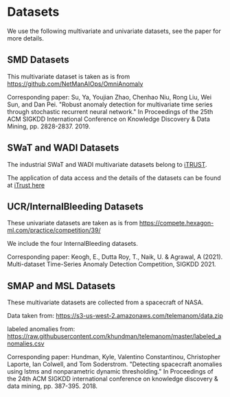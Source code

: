 # Datasets
We use the following multivariate and univariate datasets, see the paper for more details.


## SMD Datasets

This multivariate dataset is taken as is from https://github.com/NetManAIOps/OmniAnomaly

Corresponding paper:
Su, Ya, Youjian Zhao, Chenhao Niu, Rong Liu, Wei Sun, and Dan Pei. "Robust anomaly detection for multivariate time series through stochastic recurrent neural network." In Proceedings of the 25th ACM SIGKDD International Conference on Knowledge Discovery & Data Mining, pp. 2828-2837. 2019.

## SWaT and WADI Datasets

The industrial SWaT and WADI multivariate datasets belong to [iTRUST](https://itrust.sutd.edu.sg/). 

The application of data access and the details of the datasets can be found at [iTrust here](https://itrust.sutd.edu.sg/itrust-labs_datasets/dataset_info/#wadi)

## UCR/InternalBleeding Datasets

These univariate datasets are taken as is from https://compete.hexagon-ml.com/practice/competition/39/ 

We include the four InternalBleeding datasets. 

Corresponding paper:
Keogh, E., Dutta Roy, T., Naik, U. & Agrawal, A (2021). Multi-dataset Time-Series Anomaly Detection Competition, SIGKDD 2021.

## SMAP and MSL Datasets
These multivariate datasets are collected from a spacecraft of NASA. 

Data taken from:
https://s3-us-west-2.amazonaws.com/telemanom/data.zip

labeled anomalies from:
https://raw.githubusercontent.com/khundman/telemanom/master/labeled_anomalies.csv

Corresponding paper:
Hundman, Kyle, Valentino Constantinou, Christopher Laporte, Ian Colwell, and Tom Soderstrom. "Detecting spacecraft anomalies using lstms and nonparametric dynamic thresholding." In Proceedings of the 24th ACM SIGKDD international conference on knowledge discovery & data mining, pp. 387-395. 2018.
